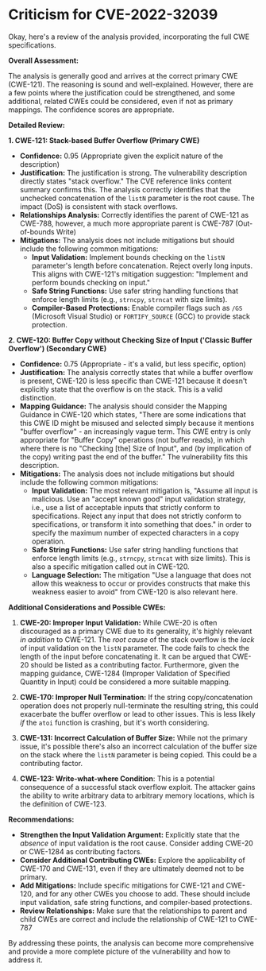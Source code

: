 # Criticism for CVE-2022-32039

Okay, here's a review of the analysis provided, incorporating the full CWE specifications.

**Overall Assessment:**

The analysis is generally good and arrives at the correct primary CWE (CWE-121). The reasoning is sound and well-explained. However, there are a few points where the justification could be strengthened, and some additional, related CWEs could be considered, even if not as primary mappings.  The confidence scores are appropriate.

**Detailed Review:**

**1. CWE-121: Stack-based Buffer Overflow (Primary CWE)**

*   **Confidence:** 0.95 (Appropriate given the explicit nature of the description)
*   **Justification:** The justification is strong. The vulnerability description directly states "stack overflow." The CVE reference links content summary confirms this.  The analysis correctly identifies that the unchecked concatenation of the `listN` parameter is the root cause. The impact (DoS) is consistent with stack overflows.
*   **Relationships Analysis:** Correctly identifies the parent of CWE-121 as CWE-788, however, a much more appropriate parent is CWE-787 (Out-of-bounds Write)
*   **Mitigations:** The analysis does not include mitigations but should include the following common mitigations:
    *   **Input Validation:** Implement bounds checking on the `listN` parameter's length before concatenation.  Reject overly long inputs. This aligns with CWE-121's mitigation suggestion: "Implement and perform bounds checking on input."
    *   **Safe String Functions:** Use safer string handling functions that enforce length limits (e.g., `strncpy`, `strncat` with size limits).
    *   **Compiler-Based Protections:**  Enable compiler flags such as `/GS` (Microsoft Visual Studio) or `FORTIFY_SOURCE` (GCC) to provide stack protection.

**2. CWE-120: Buffer Copy without Checking Size of Input ('Classic Buffer Overflow') (Secondary CWE)**

*   **Confidence:** 0.75 (Appropriate - it's a valid, but less specific, option)
*   **Justification:** The analysis correctly states that while a buffer overflow is present, CWE-120 is less specific than CWE-121 because it doesn't explicitly state that the overflow is on the stack. This is a valid distinction.
*   **Mapping Guidance:** The analysis should consider the Mapping Guidance in CWE-120 which states, "There are some indications that this CWE ID might be misused and selected simply because it mentions "buffer overflow" - an increasingly vague term. This CWE entry is only appropriate for "Buffer Copy" operations (not buffer reads), in which where there is no "Checking [the] Size of Input", and (by implication of the copy) writing past the end of the buffer." The vulnerability fits this description.
*   **Mitigations:** The analysis does not include mitigations but should include the following common mitigations:
    *   **Input Validation:** The most relevant mitigation is, "Assume all input is malicious. Use an "accept known good" input validation strategy, i.e., use a list of acceptable inputs that strictly conform to specifications. Reject any input that does not strictly conform to specifications, or transform it into something that does." in order to specify the maximum number of expected characters in a copy operation.
    *   **Safe String Functions:** Use safer string handling functions that enforce length limits (e.g., `strncpy`, `strncat` with size limits). This is also a specific mitigation called out in CWE-120.
    *   **Language Selection:** The mitigation "Use a language that does not allow this weakness to occur or provides constructs that make this weakness easier to avoid" from CWE-120 is also relevant here.

**Additional Considerations and Possible CWEs:**

1.  **CWE-20: Improper Input Validation:** While CWE-20 is often discouraged as a primary CWE due to its generality, it's highly relevant *in addition* to CWE-121. The *root cause* of the stack overflow is the *lack* of input validation on the `listN` parameter. The code fails to check the length of the input before concatenating it.  It can be argued that CWE-20 should be listed as a contributing factor.  Furthermore, given the mapping guidance, CWE-1284 (Improper Validation of Specified Quantity in Input) could be considered a more suitable mapping.

2.  **CWE-170: Improper Null Termination:** If the string copy/concatenation operation does not properly null-terminate the resulting string, this could exacerbate the buffer overflow or lead to other issues.  This is less likely *if* the `atoi` function is crashing, but it's worth considering.

3.  **CWE-131: Incorrect Calculation of Buffer Size:** While not the primary issue, it's possible there's also an incorrect calculation of the buffer size on the stack where the `listN` parameter is being copied. This could be a contributing factor.

4.  **CWE-123: Write-what-where Condition**: This is a potential consequence of a successful stack overflow exploit. The attacker gains the ability to write arbitrary data to arbitrary memory locations, which is the definition of CWE-123.

**Recommendations:**

*   **Strengthen the Input Validation Argument:** Explicitly state that the *absence* of input validation is the root cause.  Consider adding CWE-20 or CWE-1284 as contributing factors.
*   **Consider Additional Contributing CWEs:** Explore the applicability of CWE-170 and CWE-131, even if they are ultimately deemed not to be primary.
*   **Add Mitigations:** Include specific mitigations for CWE-121 and CWE-120, and for any other CWEs you choose to add. These should include input validation, safe string functions, and compiler-based protections.
*   **Review Relationships:** Make sure that the relationships to parent and child CWEs are correct and include the relationship of CWE-121 to CWE-787

By addressing these points, the analysis can become more comprehensive and provide a more complete picture of the vulnerability and how to address it.